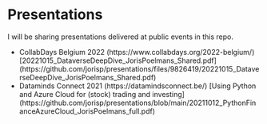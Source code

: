 # Presentations

I will be sharing presentations delivered at public events in this repo.

<ul>
<li>CollabDays Belgium 2022 (https://www.collabdays.org/2022-belgium/)[20221015_DataverseDeepDive_JorisPoelmans_Shared.pdf](https://github.com/jorisp/presentations/files/9826419/20221015_DataverseDeepDive_JorisPoelmans_Shared.pdf)</li>
<li>Dataminds Connect 2021 (https://datamindsconnect.be/) [Using Python and Azure Cloud for (stock) trading and investing](https://github.com/jorisp/presentations/blob/main/20211012_PythonFinanceAzureCloud_JorisPoelmans_full.pdf)</li>
</ul>
